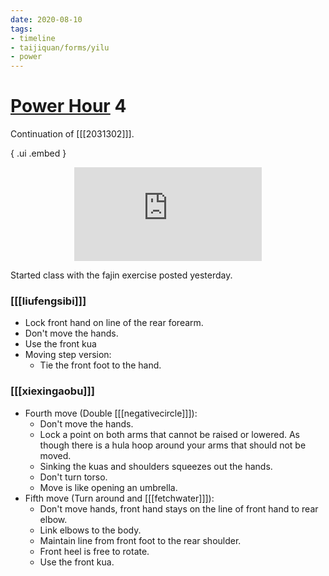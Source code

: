 ```yaml
---
date: 2020-08-10
tags:
- timeline
- taijiquan/forms/yilu
- power
---
```


# [Power Hour](http://practicalmethod.com/2020/08/pm-power-hour-classes/) 4

Continuation of [[[2031302]]].

{ .ui .embed }
<div style="text-align: center;"><iframe src="https://www.youtube.com/embed/Wz4DG9xDwN4" frameborder="0" allow="accelerometer; autoplay; encrypted-media; gyroscope; picture-in-picture" allowfullscreen></iframe></div>

Started class with the fajin exercise posted yesterday.

### [[[liufengsibi]]]
* Lock front hand on line of the rear forearm.
* Don't move the hands.
* Use the front kua
* Moving step version:
  * Tie the front foot to the hand.

### [[[xiexingaobu]]]
* Fourth move (Double [[[negativecircle]]]):
  * Don't move the hands. 
  * Lock a point on both arms that cannot be raised or lowered.  As though there is a hula hoop around your arms that should not be moved.
  * Sinking the kuas and shoulders squeezes out the hands.
  * Don't turn torso.
  * Move is like opening an umbrella.
* Fifth move (Turn around and [[[fetchwater]]]): 
  * Don't move hands, front hand stays on the line of front hand to rear elbow.
  * Link elbows to the body.
  * Maintain line from front foot to the rear shoulder.
  * Front heel is free to rotate.
  * Use the front kua.
